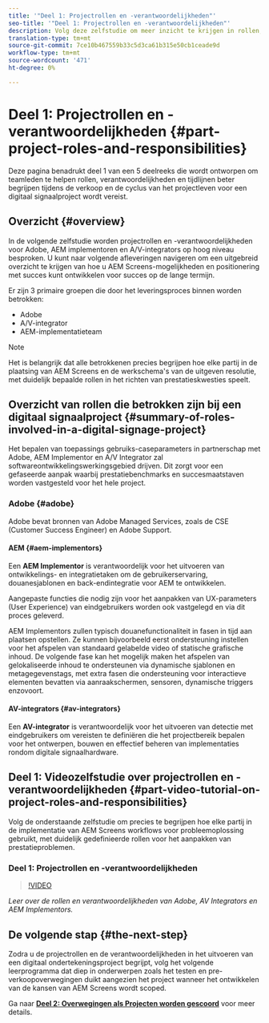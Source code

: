 ```yaml
---
title: '"Deel 1: Projectrollen en -verantwoordelijkheden"'
seo-title: '"Deel 1: Projectrollen en -verantwoordelijkheden"'
description: Volg deze zelfstudie om meer inzicht te krijgen in rollen, verantwoordelijkheden en tijdlijnen die tijdens de verkoop- en projectlevenscycli voor een digitaal ondertekeningsproject zijn vereist.
translation-type: tm+mt
source-git-commit: 7ce10b467559b33c5d3ca61b315e50cb1ceade9d
workflow-type: tm+mt
source-wordcount: '471'
ht-degree: 0%

---
```



# Deel 1: Projectrollen en -verantwoordelijkheden {#part-project-roles-and-responsibilities}

Deze pagina benadrukt deel 1 van een 5 deelreeks die wordt ontworpen om teamleden te helpen rollen, verantwoordelijkheden en tijdlijnen beter begrijpen tijdens de verkoop en de cyclus van het projectleven voor een digitaal signaalproject wordt vereist.

## Overzicht {#overview}

In de volgende zelfstudie worden projectrollen en -verantwoordelijkheden voor Adobe, AEM implementoren en A/V-integrators op hoog niveau besproken. U kunt naar volgende afleveringen navigeren om een uitgebreid overzicht te krijgen van hoe u AEM Screens-mogelijkheden en positionering met succes kunt ontwikkelen voor succes op de lange termijn.

Er zijn 3 primaire groepen die door het leveringsproces binnen worden betrokken:

* Adobe
* A/V-integrator
* AEM-implementatieteam

>[!NOTE]
>
>Het is belangrijk dat alle betrokkenen precies begrijpen hoe elke partij in de plaatsing van AEM Screens en de werkschema&#39;s van de uitgeven resolutie, met duidelijk bepaalde rollen in het richten van prestatieskwesties speelt.

## Overzicht van rollen die betrokken zijn bij een digitaal signaalproject {#summary-of-roles-involved-in-a-digital-signage-project}

Het bepalen van toepassings gebruiks-caseparameters in partnerschap met Adobe, AEM Implementor en A/V Integrator zal softwareontwikkelingswerkingsgebied drijven. Dit zorgt voor een gefaseerde aanpak waarbij prestatiebenchmarks en succesmaatstaven worden vastgesteld voor het hele project.

### Adobe {#adobe}

Adobe bevat bronnen van Adobe Managed Services, zoals de CSE (Customer Success Engineer) en Adobe Support.

#### AEM {#aem-implementors}

Een **AEM Implementor** is verantwoordelijk voor het uitvoeren van ontwikkelings- en integratietaken om de gebruikerservaring, douanesjablonen en back-endintegratie voor AEM te ontwikkelen.

Aangepaste functies die nodig zijn voor het aanpakken van UX-parameters (User Experience) van eindgebruikers worden ook vastgelegd en via dit proces geleverd.

AEM Implementors zullen typisch douanefunctionaliteit in fasen in tijd aan plaatsen opstellen. Ze kunnen bijvoorbeeld eerst ondersteuning instellen voor het afspelen van standaard gelabelde video of statische grafische inhoud. De volgende fase kan het mogelijk maken het afspelen van gelokaliseerde inhoud te ondersteunen via dynamische sjablonen en metagegevenstags, met extra fasen die ondersteuning voor interactieve elementen bevatten via aanraakschermen, sensoren, dynamische triggers enzovoort.

#### AV-integrators {#av-integrators}

Een **AV-integrator** is verantwoordelijk voor het uitvoeren van detectie met eindgebruikers om vereisten te definiëren die het projectbereik bepalen voor het ontwerpen, bouwen en effectief beheren van implementaties rondom digitale signaalhardware.

## Deel 1: Videozelfstudie over projectrollen en -verantwoordelijkheden {#part-video-tutorial-on-project-roles-and-responsibilities}

Volg de onderstaande zelfstudie om precies te begrijpen hoe elke partij in de implementatie van AEM Screens workflows voor probleemoplossing gebruikt, met duidelijk gedefinieerde rollen voor het aanpakken van prestatieproblemen.

### Deel 1: Projectrollen en -verantwoordelijkheden

>[!VIDEO](https://video.tv.adobe.com/v/28375)

*Leer over de rollen en verantwoordelijkheden van Adobe, AV Integrators en AEM Implementors.*

## De volgende stap {#the-next-step}

Zodra u de projectrollen en de verantwoordelijkheden in het uitvoeren van een digitaal ondertekeningsproject begrijpt, volg het volgende leerprogramma dat diep in onderwerpen zoals het testen en pre-verkoopoverwegingen duikt aangezien het project wanneer het ontwikkelen van de kansen van AEM Screens wordt scoped.

Ga naar **[Deel 2: Overwegingen als Projecten worden gescoord](project-considerations.md)** voor meer details.
